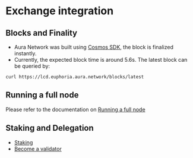 # Exchange integration

## Blocks and Finality

- Aura Network was built using [Cosmos SDK](https://v1.cosmos.network/sdk), the block is finalized instantly. 
- Currently, the expected block time is around 5.6s. The latest block can be queried by:
```
curl https://lcd.euphoria.aura.network/blocks/latest
```

## Running a full node

Please refer to the documentation on [Running a full node](../validator/running-a-fullnode.md)

## Staking and Delegation

- [Staking](../overview/start/staking.md)
- [Become a validator](../validator/running-a-validator.md) 